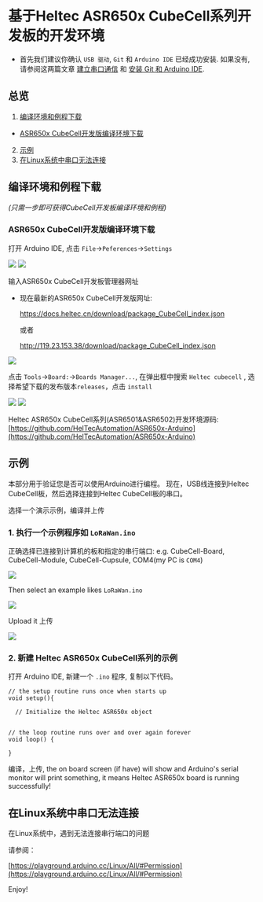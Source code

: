 # 基于Heltec ASR650x CubeCell系列开发板的开发环境 
- 首先我们建议你确认 `USB 驱动`, `Git` 和 `Arduino IDE` 已经成功安装. 如果没有, 请参阅这两篇文章 [建立串口通信](/zh_CN/user_manual/establish_serial_connection) 和 [安装 Git 和 Arduino IDE](/zh_CN/user_manual/how_to_install_git_and_arduino).

## 总览

1. [编译环境和例程下载](#编译环境和例程下载)
- [ASR650x CubeCell开发版编译环境下载](#ASR650x-CubeCell开发版编译环境下载)

2. [示例](#示例)  
3. [在Linux系统中串口无法连接](#在Linux系统中串口无法连接)

## 编译环境和例程下载

*(只需一步即可获得CubeCell开发板编译环境和例程)*

### ASR650x CubeCell开发版编译环境下载

打开 Arduino IDE, 点击 `File`->`Peferences`->`Settings`

<img src="img/how_to_install_ASR650x_Arduino/01.png">

<img src="img/how_to_install_ASR650x_Arduino/02.png">

输入ASR650x CubeCell开发板管理器网址

* 现在最新的ASR650x CubeCell开发版网址:

  https://docs.heltec.cn/download/package_CubeCell_index.json

  或者
  
  http://119.23.153.38/download/package_CubeCell_index.json

<img src="img/how_to_install_ASR650x_Arduino/03.png">

点击 `Tools`->`Board:`->`Boards Manager...`, 在弹出框中搜索 `Heltec cubecell` , 选择希望下载的发布版本`releases`，点击 `install`

<img src="img/how_to_install_ASR650x_Arduino/04.png">

<img src="img/how_to_install_ASR650x_Arduino/05.png">

Heltec ASR650x CubeCell系列(ASR6501&ASR6502)开发环境源码: [https://github.com/HelTecAutomation/ASR650x-Arduino](https://github.com/HelTecAutomation/ASR650x-Arduino)


## 示例

本部分用于验证您是否可以使用Arduino进行编程。 现在，USB线连接到Heltec CubeCell板，然后选择连接到Heltec CubeCell板的串口。

选择一个演示示例，编译并上传

### 1. 执行一个示例程序如 `LoRaWan.ino`

正确选择已连接到计算机的板和指定的串行端口: e.g. CubeCell-Board, CubeCell-Module, CubeCell-Cupsule, COM4(my PC is `COM4`)

<img src="img/how_to_install_ASR650x_Arduino/06.png">

Then select an example likes `LoRaWan.ino`

<img src="img/how_to_install_ASR650x_Arduino/07.png">

Upload it 上传

<img src="img/how_to_install_ASR650x_Arduino/08.png">

### 2. 新建 Heltec ASR650x CubeCell系列的示例

打开 Arduino IDE, 新建一个 `.ino` 程序, 复制以下代码。

```arduino
// the setup routine runs once when starts up
void setup(){

  // Initialize the Heltec ASR650x object


// the loop routine runs over and over again forever
void loop() {

}
```

编译，上传, the on board screen (if have) will show and Arduino's serial monitor will print something, it means Heltec ASR650x board is running successfully!
## 在Linux系统中串口无法连接

在Linux系统中，遇到无法连接串行端口的问题

请参阅：

[https://playground.arduino.cc/Linux/All/#Permission](https://playground.arduino.cc/Linux/All/#Permission)

Enjoy!

